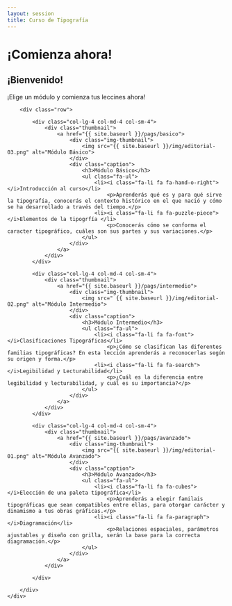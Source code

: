 ```yaml
---
layout: session
title: Curso de Tipografía
---
```


<!--
<div class="seccion uno">
	<div class="container">
		<h1>Curso <span class="merri">de</span> tipografía</h1>
	</div>
</div> --><!--JUMBOTRON -->

<div class="seccion uno inicial">
	<div class="container">
		<h1>¡Comienza ahora!</h1>
	</div>
</div>

<div class="seccion dos" id="seccion-1">
	<div class="container">
		<h2>¡Bienvenido!</h2>
		<div class="row">
			<div class="col-md-8">
				<p>¡Elige un módulo y comienza tus leccines ahora!</p>
				<p></p>
			</div>
		</div>

		<div class="row">

			<div class="col-lg-4 col-md-4 col-sm-4">
				<div class="thumbnail">
					<a href="{{ site.baseurl }}/pags/basico">
				    	<div class="img-thumbnail">
				    		<img src="{{ site.baseurl }}/img/editorial-03.png" alt="Módulo Básico">
				    	</div>
				    	<div class="caption">
					        <h3>Módulo Básico</h3>
					        <ul class="fa-ul">
					        	<li><i class="fa-li fa fa-hand-o-right"></i>Introducción al curso</li>
					        		<p>Aprenderás qué es y para qué sirve la tipografía, conocerás el contexto histórico en el que nació y cómo se ha desarrollado a través del tiempo.</p>
					        	<li><i class="fa-li fa fa-puzzle-piece"></i>Elementos de la tipogrfía </li>
					        		<p>Conocerás cómo se conforma el caracter tipográfico, cuáles son sus partes y sus variaciones.</p>
					        </ul>
					    </div>
					</a>
				</div>
			</div>

			<div class="col-lg-4 col-md-4 col-sm-4">
				<div class="thumbnail">
					<a href="{{ site.baseurl }}/pags/intermedio">
				    	<div class="img-thumbnail">
				    		<img src=" {{ site.baseurl }}/img/editorial-02.png" alt="Módulo Intermedio">
				    	</div>
				    	<div class="caption">
					        <h3>Módulo Intermedio</h3>
					        <ul class="fa-ul">
						        <li><i class="fa-li fa fa-font"></i>Clasificaciones Tipográficas</li>
						        	<p>¿Cómo se clasifican las diferentes familias tipográficas? En esta lección aprenderás a reconocerlas según su origen y forma.</p>
						        <li><i class="fa-li fa fa-search"></i>Legibilidad y Lecturabilidad</li>
						        	<p>¿Cuál es la diferencia entre legibilidad y lecturabilidad, y cuál es su importancia?</p>
						    </ul>
					    </div>
					</a>
				</div>
			</div>

			<div class="col-lg-4 col-md-4 col-sm-4">	
				<div class="thumbnail">
				    <a href="{{ site.baseurl }}/pags/avanzado">
				    	<div class="img-thumbnail">
				    		<img src="{{ site.baseurl }}/img/editorial-01.png" alt="Módulo Avanzado">
				    	</div>
				    	<div class="caption">
					        <h3>Módulo Avanzado</h3>
					        <ul class="fa-ul">
						        <li><i class="fa-li fa fa-cubes"></i>Elección de una paleta tipográfica</li>
						        	<p>Aprenderás a elegir familais tipográficas que sean compatibles entre ellas, para otorgar carácter y dinamismo a tus obras gráficas.</p>
						        <li><i class="fa-li fa fa-paragraph"></i>Diagramación</li>
						        	<p>Relaciones espaciales, parámetros ajustables y diseño con grilla, serán la base para la correcta diagramación.</p>
						    </ul>
					    </div>
					</a>
				</div>
				
			</div>

		</div>
	</div>
</div>
